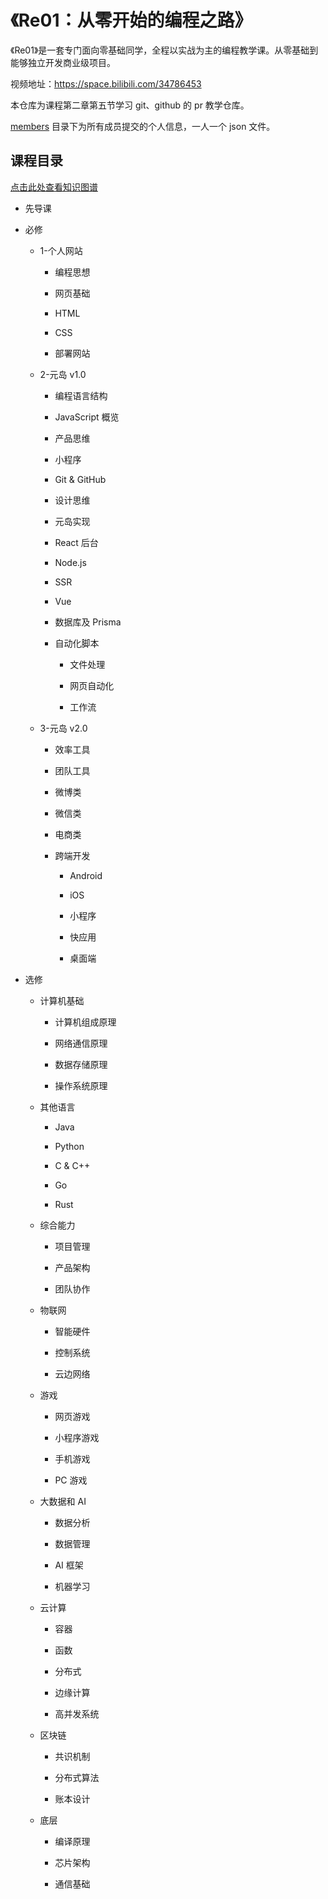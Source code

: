 # 《Re01：从零开始的编程之路》

《Re01》是一套专门面向零基础同学，全程以实战为主的编程教学课。从零基础到能够独立开发商业级项目。

视频地址：<https://space.bilibili.com/34786453>

本仓库为课程第二章第五节学习 git、github 的 pr 教学仓库。

[members](./members) 目录下为所有成员提交的个人信息，一人一个 json 文件。

## 课程目录

[点击此处查看知识图谱](https://metaisland.feishu.cn/mindnotes/bmncnVm87LbPlQF0jigDuSegubd#mindmap)

- 先导课

- 必修

  - 1-个人网站

    - 编程思想

    - 网页基础

    - HTML

    - CSS

    - 部署网站

  - 2-元岛 v1.0

    - 编程语言结构

    - JavaScript 概览

    - 产品思维

    - 小程序

    - Git & GitHub

    - 设计思维

    - 元岛实现

    - React 后台

    - Node.js

    - SSR

    - Vue

    - 数据库及 Prisma

    - 自动化脚本

      - 文件处理

      - 网页自动化

      - 工作流

  - 3-元岛 v2.0

    - 效率工具

    - 团队工具

    - 微博类

    - 微信类

    - 电商类

    - 跨端开发

      - Android

      - iOS

      - 小程序

      - 快应用

      - 桌面端

- 选修

  - 计算机基础

    - 计算机组成原理

    - 网络通信原理

    - 数据存储原理

    - 操作系统原理

  - 其他语言

    - Java

    - Python

    - C & C++

    - Go

    - Rust

  - 综合能力

    - 项目管理

    - 产品架构

    - 团队协作

  - 物联网

    - 智能硬件

    - 控制系统

    - 云边网络

  - 游戏

    - 网页游戏

    - 小程序游戏

    - 手机游戏

    - PC 游戏

  - 大数据和 AI

    - 数据分析

    - 数据管理

    - AI 框架

    - 机器学习

  - 云计算

    - 容器

    - 函数

    - 分布式

    - 边缘计算

    - 高并发系统

  - 区块链

    - 共识机制

    - 分布式算法

    - 账本设计

  - 底层

    - 编译原理

    - 芯片架构

    - 通信基础